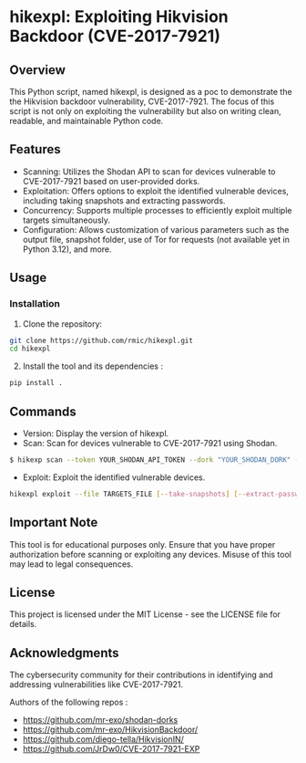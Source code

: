 # hikexpl: Exploiting Hikvision Backdoor (CVE-2017-7921)

## Overview
This Python script, named hikexpl, is designed as a poc to demonstrate the the Hikvision backdoor vulnerability, CVE-2017-7921. 
The focus of this script is not only on exploiting the vulnerability but also on writing clean, readable, and maintainable Python code.

## Features
* Scanning: Utilizes the Shodan API to scan for devices vulnerable to CVE-2017-7921 based on user-provided dorks.
* Exploitation: Offers options to exploit the identified vulnerable devices, including taking snapshots and extracting passwords.
* Concurrency: Supports multiple processes to efficiently exploit multiple targets simultaneously.
* Configuration: Allows customization of various parameters such as the output file, snapshot folder, use of Tor for requests (not available yet in Python 3.12), and more.

## Usage

### Installation
1. Clone the repository:
```bash
git clone https://github.com/rmic/hikexpl.git
cd hikexpl
```

2. Install the tool and its dependencies :
```bash
pip install .
```
## Commands

- Version: Display the version of hikexpl.
- Scan: Scan for devices vulnerable to CVE-2017-7921 using Shodan.
```bash
$ hikexp scan --token YOUR_SHODAN_API_TOKEN --dork "YOUR_SHODAN_DORK" --pages NUM_PAGES --output OUTPUT_FILE
```

- Exploit: Exploit the identified vulnerable devices.
```bash
hikexpl exploit --file TARGETS_FILE [--take-snapshots] [--extract-passwords] [--passwords-file PASSWORDS_FILE] [--snapshots-folder SNAPSHOTS_FOLDER] [--use-tor] [--reuse-session] [--process-count PROCESS_COUNT]
```

## Important Note
This tool is for educational purposes only. 
Ensure that you have proper authorization before scanning or exploiting any devices. Misuse of this tool may lead to legal consequences.

## License
This project is licensed under the MIT License - see the LICENSE file for details.

## Acknowledgments
The cybersecurity community for their contributions in identifying and addressing vulnerabilities like CVE-2017-7921.

Authors of the following repos :
- https://github.com/mr-exo/shodan-dorks
- https://github.com/mr-exo/HikvisionBackdoor/
- https://github.com/diego-tella/HikvisionIN/
- https://github.com/JrDw0/CVE-2017-7921-EXP




